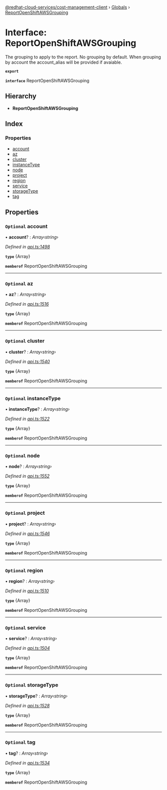 [@redhat-cloud-services/cost-management-client](../README.md) › [Globals](../globals.md) › [ReportOpenShiftAWSGrouping](reportopenshiftawsgrouping.md)

# Interface: ReportOpenShiftAWSGrouping

The grouping to apply to the report. No grouping by default. When grouping by account the account_alias will be provided if avaiable.

**`export`** 

**`interface`** ReportOpenShiftAWSGrouping

## Hierarchy

* **ReportOpenShiftAWSGrouping**

## Index

### Properties

* [account](reportopenshiftawsgrouping.md#optional-account)
* [az](reportopenshiftawsgrouping.md#optional-az)
* [cluster](reportopenshiftawsgrouping.md#optional-cluster)
* [instanceType](reportopenshiftawsgrouping.md#optional-instancetype)
* [node](reportopenshiftawsgrouping.md#optional-node)
* [project](reportopenshiftawsgrouping.md#optional-project)
* [region](reportopenshiftawsgrouping.md#optional-region)
* [service](reportopenshiftawsgrouping.md#optional-service)
* [storageType](reportopenshiftawsgrouping.md#optional-storagetype)
* [tag](reportopenshiftawsgrouping.md#optional-tag)

## Properties

### `Optional` account

• **account**? : *Array‹string›*

*Defined in [api.ts:1498](https://github.com/RedHatInsights/javascript-clients/blob/master/packages/cost-management/api.ts#L1498)*

**`type`** {Array<string>}

**`memberof`** ReportOpenShiftAWSGrouping

___

### `Optional` az

• **az**? : *Array‹string›*

*Defined in [api.ts:1516](https://github.com/RedHatInsights/javascript-clients/blob/master/packages/cost-management/api.ts#L1516)*

**`type`** {Array<string>}

**`memberof`** ReportOpenShiftAWSGrouping

___

### `Optional` cluster

• **cluster**? : *Array‹string›*

*Defined in [api.ts:1540](https://github.com/RedHatInsights/javascript-clients/blob/master/packages/cost-management/api.ts#L1540)*

**`type`** {Array<string>}

**`memberof`** ReportOpenShiftAWSGrouping

___

### `Optional` instanceType

• **instanceType**? : *Array‹string›*

*Defined in [api.ts:1522](https://github.com/RedHatInsights/javascript-clients/blob/master/packages/cost-management/api.ts#L1522)*

**`type`** {Array<string>}

**`memberof`** ReportOpenShiftAWSGrouping

___

### `Optional` node

• **node**? : *Array‹string›*

*Defined in [api.ts:1552](https://github.com/RedHatInsights/javascript-clients/blob/master/packages/cost-management/api.ts#L1552)*

**`type`** {Array<string>}

**`memberof`** ReportOpenShiftAWSGrouping

___

### `Optional` project

• **project**? : *Array‹string›*

*Defined in [api.ts:1546](https://github.com/RedHatInsights/javascript-clients/blob/master/packages/cost-management/api.ts#L1546)*

**`type`** {Array<string>}

**`memberof`** ReportOpenShiftAWSGrouping

___

### `Optional` region

• **region**? : *Array‹string›*

*Defined in [api.ts:1510](https://github.com/RedHatInsights/javascript-clients/blob/master/packages/cost-management/api.ts#L1510)*

**`type`** {Array<string>}

**`memberof`** ReportOpenShiftAWSGrouping

___

### `Optional` service

• **service**? : *Array‹string›*

*Defined in [api.ts:1504](https://github.com/RedHatInsights/javascript-clients/blob/master/packages/cost-management/api.ts#L1504)*

**`type`** {Array<string>}

**`memberof`** ReportOpenShiftAWSGrouping

___

### `Optional` storageType

• **storageType**? : *Array‹string›*

*Defined in [api.ts:1528](https://github.com/RedHatInsights/javascript-clients/blob/master/packages/cost-management/api.ts#L1528)*

**`type`** {Array<string>}

**`memberof`** ReportOpenShiftAWSGrouping

___

### `Optional` tag

• **tag**? : *Array‹string›*

*Defined in [api.ts:1534](https://github.com/RedHatInsights/javascript-clients/blob/master/packages/cost-management/api.ts#L1534)*

**`type`** {Array<string>}

**`memberof`** ReportOpenShiftAWSGrouping
